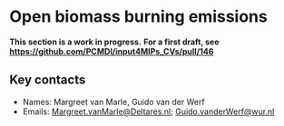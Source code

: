 # Open biomass burning emissions

**This section is a work in progress.**
**For a first draft, see https://github.com/PCMDI/input4MIPs_CVs/pull/146**

## Key contacts

- Names: Margreet van Marle, Guido van der Werf
- Emails: Margreet.vanMarle@Deltares.nl; Guido.vanderWerf@wur.nl

<!--- begin-revision-history:DRES-CMIP-BB4CMIP -->
<!--- Do not edit this section, it is automatically updated when the docs are filled out -->
<!--- No revisions, hence section is blank -->
<!--- end-revision-history -->
